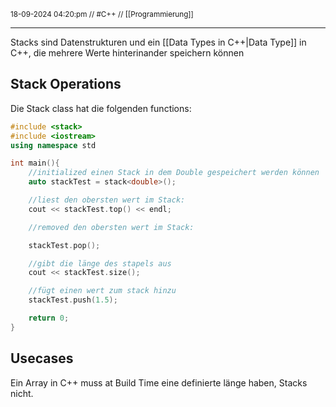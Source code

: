 <sub class="descriptionSection">18-09-2024 04:20:pm // #C++ // [[Programmierung]]</sub>
____
Stacks sind Datenstrukturen und ein [[Data Types in C++|Data Type]] in C++, die mehrere Werte hinterinander speichern können

## Stack Operations
Die Stack class hat die folgenden functions:
```cpp
#include <stack>
#include <iostream>
using namespace std

int main(){
	//initialized einen Stack in dem Double gespeichert werden können
	auto stackTest = stack<double>();

	//liest den obersten wert im Stack:
	cout << stackTest.top() << endl;

	//removed den obersten wert im Stack:

	stackTest.pop();

	//gibt die länge des stapels aus
	cout << stackTest.size();

	//fügt einen wert zum stack hinzu
	stackTest.push(1.5);

	return 0;
}
```

## Usecases
Ein Array in C++ muss at Build Time eine definierte länge haben, Stacks nicht.